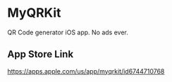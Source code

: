 # MyQRKit
QR Code generator iOS app. No ads ever.

## App Store Link
https://apps.apple.com/us/app/myqrkit/id6744710768

